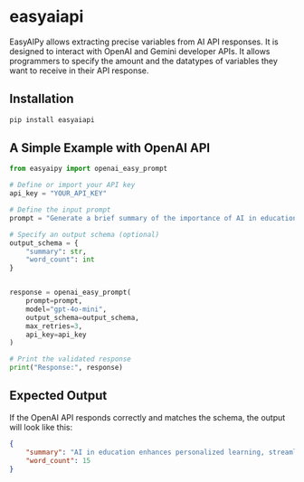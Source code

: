 # easyaiapi

EasyAIPy allows extracting precise variables from AI API responses. It is designed to interact with 
OpenAI and Gemini developer APIs. It allows programmers to specify the amount and the datatypes of variables
they want to receive in their API response. 

## Installation

```bash
pip install easyaiapi
```

## A Simple Example with OpenAI API

```python
from easyaipy import openai_easy_prompt

# Define or import your API key
api_key = "YOUR_API_KEY"

# Define the input prompt
prompt = "Generate a brief summary of the importance of AI in education."

# Specify an output schema (optional)
output_schema = {
    "summary": str,
    "word_count": int
}


response = openai_easy_prompt(
    prompt=prompt,
    model="gpt-4o-mini",
    output_schema=output_schema,
    max_retries=3,
    api_key=api_key
)

# Print the validated response
print("Response:", response)
```

## Expected Output
If the OpenAI API responds correctly and matches the schema, the output will look like this:


```json
{
    "summary": "AI in education enhances personalized learning, streamlines administrative tasks, and fosters innovation in teaching.",
    "word_count": 15
}



```
